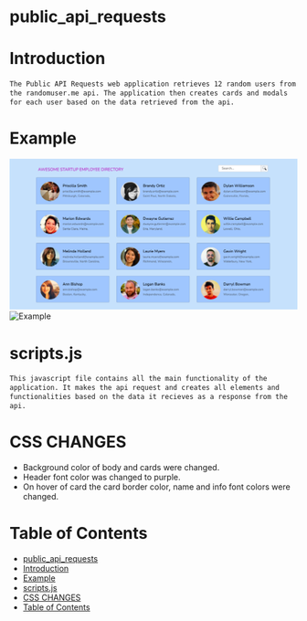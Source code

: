 # public_api_requests

# Introduction

    The Public API Requests web application retrieves 12 random users from the randomuser.me api. The application then creates cards and modals for each user based on the data retrieved from the api.

# Example

![Example](/mockups/screenshot1.png)
![Example](/images/screenshot2.png)

# scripts.js

    This javascript file contains all the main functionality of the application. It makes the api request and creates all elements and functionalities based on the data it recieves as a response from the api.

# CSS CHANGES

- Background color of body and cards were changed.
- Header font color was changed to purple.
- On hover of card the card border color, name and info font colors were changed.

# Table of Contents

- [public_api_requests](#public_api_requests)
- [Introduction](#introduction)
- [Example](#example)
- [scripts.js](#scriptsjs)
- [CSS CHANGES](#css-changes)
- [Table of Contents](#table-of-contents)
